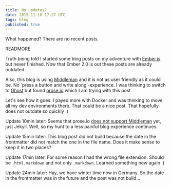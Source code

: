 ```yaml
---
title: No updates?
date: 2015-11-10 17:27 UTC
tags: blog
published: true
---
```


What happened? There are no recent posts.

READMORE

Truth being told I started some blog posts on my adventure with [Ember.js](http://www.emberjs.com) but  never finished. Now that Ember 2.0 is out these posts are already outdated.

Also, this blog is using [Middleman](https://middlemanapp.com) and it is not as user friendly as it could be. No 'press a button and write along'-experience. I was thinking to switch to [Ghost](https://ghost.org/) but found [prose.io](http://prose.io) which I am trying with this post.

Let's see how it goes. I payed more with Docker and was thinking to move all my dev environments there. That could be a nice post. That hopefully does not outdate so quickly :)


Update 10min later:
Seems that prose.io [does not support Middleman](https://github.com/prose/prose/issues/561) yet, just Jekyll. Well, so my hunt to a less painful blog experience continues.

Update 15min later:
This blog post did not build because the date in the frontmatter did not match the one in the file name. Does it make sense to keep it in two places?

Update 17min later:
For some reason I had the wrong file extension. Should be `.html.markdown` and not only `.markdown`. Learned something new again :)

Update 24min later:
Hay, we have winter time now in Germany. So the date in the frontmatter was in the future and the post was not build...
